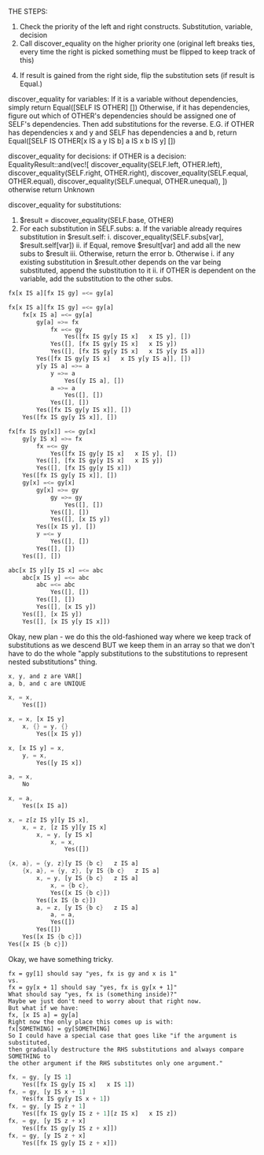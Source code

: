 THE STEPS:

1. Check the priority of the left and right constructs.
    Substitution, variable, decision
2. Call discover_equality on the higher priority one (original left breaks ties, every time the right is picked something must be flipped to keep track of this)
<!-- 3. If that turns up nothing, call discover_equality on the other one (this might not be necessary.) -->
4. If result is gained from the right side, flip the substitution sets (if result is Equal.)

discover_equality for variables:
If it is a variable without dependencies, simply return Equal([SELF IS OTHER] [])
Otherwise, if it has dependencies, figure out which of OTHER's dependencies should be assigned one of SELF's dependencies. Then add substitutions for the reverse.
E.G. if OTHER has dependencies x and y and SELF has dependencies a and b, return Equal([SELF IS OTHER[x IS a   y IS b]   a IS x   b IS y] [])

discover_equality for decisions:
if OTHER is a decision:
    EqualityResult::and(vec![
        discover_equality(SELF.left, OTHER.left),
        discover_equality(SELF.right, OTHER.right),
        discover_equality(SELF.equal, OTHER.equal),
        discover_equality(SELF.unequal, OTHER.unequal),
    ])
otherwise return Unknown

discover_equality for substitutions:
1. $result = discover_equality(SELF.base, OTHER)
2. For each substitution in SELF.subs:
    a. If the variable already requires substitution in $result.self:
        i. discover_equality(SELF.subs[var], $result.self[var])
        ii. if Equal, remove $result[var] and add all the new subs to $result
        iii. Otherwise, return the error
    b. Otherwise
        i. if any existing substitution in $result.other depends on the var being substituted, append the substitution to it
        ii. if OTHER is dependent on the variable, add the substitution to the other subs.

```rs
fx[x IS a][fx IS gy] =<= gy[a]
```

```rs
fx[x IS a][fx IS gy] =<= gy[a]
    fx[x IS a] =<= gy[a]
        gy[a] =>= fx
            fx =<= gy
                Yes([fx IS gy[y IS x]   x IS y], [])
            Yes([], [fx IS gy[y IS x]   x IS y])
            Yes([], [fx IS gy[y IS x]   x IS y[y IS a]])
        Yes([fx IS gy[y IS x]   x IS y[y IS a]], [])
        y[y IS a] =>= a
            y =>= a
                Yes([y IS a], [])
            a =>= a
                Yes([], [])
            Yes([], [])
        Yes([fx IS gy[y IS x]], [])
    Yes([fx IS gy[y IS x]], [])
```
```rs
fx[fx IS gy[x]] =<= gy[x]
    gy[y IS x] =>= fx
        fx =<= gy
            Yes([fx IS gy[y IS x]   x IS y], [])
        Yes([], [fx IS gy[y IS x]   x IS y])
        Yes([], [fx IS gy[y IS x]])
    Yes([fx IS gy[y IS x]], [])
    gy[x] =<= gy[x]
        gy[x] =>= gy
            gy =>= gy
                Yes([], [])
            Yes([], [])
            Yes([], [x IS y])
        Yes([x IS y], [])
        y =<= y
            Yes([], [])
        Yes([], [])
    Yes([], [])
```
```rs
abc[x IS y][y IS x] =<= abc
    abc[x IS y] =<= abc
        abc =<= abc
            Yes([], [])
        Yes([], [])
        Yes([], [x IS y])
    Yes([], [x IS y])
    Yes([], [x IS y[y IS x]])
```

Okay, new plan - we do this the old-fashioned way where we keep track of
substitutions as we descend BUT we keep them in an array so that we don't have
to do the whole "apply substitutions to the substitutions to represent nested
substitutions" thing.

```rs
x, y, and z are VAR[]
a, b, and c are UNIQUE

x, = x,
    Yes([])

x, = x, [x IS y]
    x, {} = y, {}
        Yes([x IS y])

x, [x IS y] = x,
    y, = x,
        Yes([y IS x])

a, = x,
    No

x, = a,
    Yes([x IS a])

x, = z[z IS y][y IS x],
    x, = z, [z IS y][y IS x]
        x, = y, [y IS x]
            x, = x,
                Yes([])

{x, a}, = {y, z}[y IS {b c}   z IS a]
    {x, a}, = {y, z}, [y IS {b c}   z IS a]
        x, = y, [y IS {b c}   z IS a]
            x, = {b c},
            Yes([x IS {b c}])
        Yes([x IS {b c}])
        a, = z, [y IS {b c}   z IS a]
            a, = a,
            Yes([])
        Yes([])
    Yes([x IS {b c}])
Yes([x IS {b c}])
```

Okay, we have something tricky.
```
fx = gy[1] should say "yes, fx is gy and x is 1"
vs.
fx = gy[x + 1] should say "yes, fx is gy[x + 1]"
What should say "yes, fx is (something inside)?"
Maybe we just don't need to worry about that right now.
But what if we have:
fx, [x IS a] = gy[a]
Right now the only place this comes up is with:
fx[SOMETHING] = gy[SOMETHING]
So I could have a special case that goes like "if the argument is substituted,
then gradually destructure the RHS substitutions and always compare SOMETHING to
the other argument if the RHS substitutes only one argument."
```
```rust
fx, = gy, [y IS 1]
    Yes([fx IS gy[y IS x]   x IS 1])
fx, = gy, [y IS x + 1]
    Yes(fx IS gy[y IS x + 1])
fx, = gy, [y IS z + 1]
    Yes([fx IS gy[y IS z + 1][z IS x]   x IS z])
fx, = gy, [y IS z + x]
    Yes([fx IS gy[y IS z + x]])
fx, = gy, [y IS z + x]
    Yes([fx IS gy[y IS z + x]])
```
